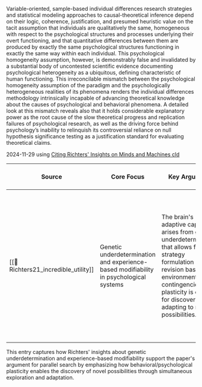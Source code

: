 Variable-oriented, sample-based individual differences research strategies and statistical modeling approaches to causal-theoretical inference depend on their logic, coherence, justification, and presumed heuristic value on the tacit assumption that individuals are qualitatively the same, homogeneous with respect to the psychological structures and processes underlying their overt functioning, and that quantitative differences between them are produced by exactly the same psychological structures functioning in exactly the same way within each individual. This psychological homogeneity assumption, however, is demonstrably false and invalidated by a substantial body of uncontested scientific evidence documenting psychological heterogeneity as a ubiquitous, defining characteristic of human functioning. This irreconcilable mismatch between the psychological homogeneity assumption of the paradigm and the psychologically heterogeneous realities of its phenomena renders the individual differences methodology intrinsically incapable of advancing theoretical knowledge about the causes of psychological and behavioral phenomena. A detailed look at this mismatch reveals also that it holds considerable explanatory power as the root cause of the slow theoretical progress and replication failures of psychological research, as well as the driving force behind psychology’s inability to relinquish its controversial reliance on null hypothesis significance testing as a justification standard for evaluating theoretical claims.


2024-11-29
using [Citing Richters' Insights on Minds and Machines cld](https://claude.ai/chat/ecfbdf7f-a54b-4b49-8dac-8027ba50d051) 

| Source | Core Focus | Key Argument | When to Choose Parallel | Common Thread |
|--------|------------|--------------|------------------------|----------------|
| [[📜Richters21_incredible_utility]] | Genetic underdetermination and experience-based modifiability in psychological systems | The brain's adaptive capability arises from genetic underdetermination that allows flexible strategy formulation and revision based on environmental contingencies. This plasticity is crucial for discovering and adapting to new possibilities. | When exploration requires adaptive modification and flexible strategy revision rather than fixed responses - enabling discovery of unexpected possibilities through simultaneous testing of multiple approaches | Adaptive plasticity and strategic flexibility |

This entry captures how Richters' insights about genetic underdetermination and experience-based modifiability support the paper's argument for parallel search by emphasizing how behavioral/psychological plasticity enables the discovery of novel possibilities through simultaneous exploration and adaptation.